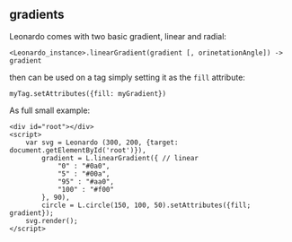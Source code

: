 ## gradients

Leonardo comes with two basic gradient, linear and radial:  

    <Leonardo_instance>.linearGradient(gradient [, orinetationAngle]) -> gradient  

then can be used on a tag simply setting it as the `fill` attribute:

    myTag.setAttributes({fill: myGradient})  

As full small example:  

```
<div id="root"></div>
<script>
    var svg = Leonardo (300, 200, {target: document.getElementById('root')}),
        gradient = L.linearGradient({ // linear
			"0" : "#0a0",
			"5" : "#00a",
			"95" : "#aa0",
			"100" : "#f00"
		}, 90),
        circle = L.circle(150, 100, 50).setAttributes({fill; gradient});
    svg.render();
</script>
```


